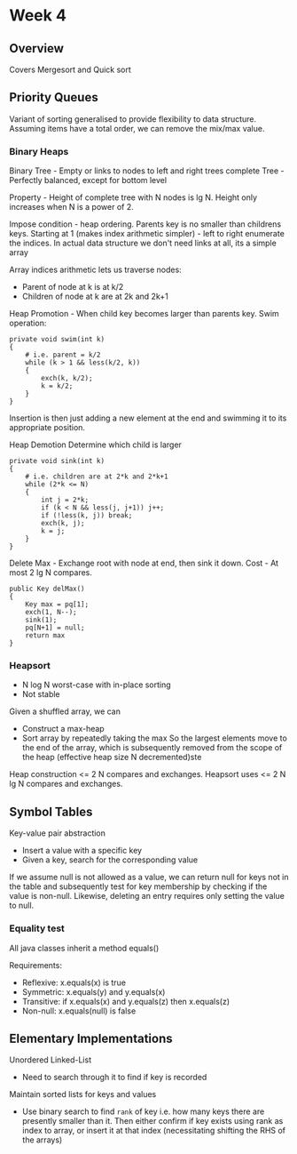 # Week 4
## Overview
Covers Mergesort and Quick sort
## Priority Queues
Variant of sorting generalised to provide flexibility to data structure.
Assuming items have a total order, we can remove the mix/max value.

### Binary Heaps
Binary Tree - Empty or links to nodes to left and right trees
complete Tree - Perfectly balanced, except for bottom level

Property - Height of complete tree with N nodes is lg N. Height only increases when N is a power of 2.

Impose condition - heap ordering. Parents key is no smaller than childrens keys.
Starting at 1 (makes index arithmetic simpler) - left to right enumerate the indices. In actual data structure
we don't need links at all, its a simple array

Array indices arithmetic lets us traverse nodes:
- Parent of node at k is at k/2
- Children of node at k are at 2k and 2k+1

Heap Promotion - When child key becomes larger than parents key.
Swim operation:
```
private void swim(int k)
{
    # i.e. parent = k/2
    while (k > 1 && less(k/2, k))
    {
        exch(k, k/2);
        k = k/2;
    }
}
```
Insertion is then just adding a new element at the end and swimming it to its appropriate position.

Heap Demotion
Determine which child is larger
```
private void sink(int k)
{
    # i.e. children are at 2*k and 2*k+1
    while (2*k <= N)
    {
        int j = 2*k;
        if (k < N && less(j, j+1)) j++;
        if (!less(k, j)) break;
        exch(k, j);
        k = j;
    }
}
```

Delete Max - Exchange root with node at end, then sink it down.
Cost - At most 2 lg N compares.
```
public Key delMax()
{
    Key max = pq[1];
    exch(1, N--);
    sink(1);
    pq[N+1] = null;
    return max
}
```

### Heapsort
- N log N worst-case with in-place sorting
- Not stable

Given a shuffled array, we can
- Construct a max-heap
- Sort array by repeatedly taking the max
So the largest elements move to the end of the array, which is subsequently removed from the scope of the
heap (effective heap size N decremented)ste

Heap construction <= 2 N compares and exchanges.
Heapsort uses <= 2 N lg N compares and exchanges.

## Symbol Tables
Key-value pair abstraction
- Insert a value with a specific key
- Given a key, search for the corresponding value

If we assume null is not allowed as a value, we can return null for keys not in the table and subsequently
 test for key membership by checking if the value is non-null. Likewise, deleting an entry requires only setting
 the value to null.

### Equality test
All java classes inherit a method equals()

Requirements:
- Reflexive: x.equals(x) is true
- Symmetric: x.equals(y) and y.equals(x)
- Transitive: if x.equals(x) and y.equals(z) then x.equals(z)
- Non-null: x.equals(null) is false

## Elementary Implementations

Unordered Linked-List
- Need to search through it to find if key is recorded

Maintain sorted lists for keys and values
- Use binary search to find `rank` of key i.e. how many keys there are
presently smaller than it. Then either confirm if key exists using rank as
index to array, or insert it at that index (necessitating shifting the RHS of the arrays)


